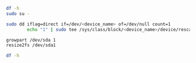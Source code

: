 ```bash
df -h
sudo su -
```

```bash
sudo dd iflag=direct if=/dev/<device_name> of=/dev/null count=1
		echo "1" | sudo tee /sys/class/block/<device_name>/device/rescan
```

```bash
growpart /dev/sda 1 
resize2fs /dev/sda1 

df -h
```